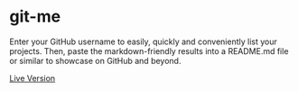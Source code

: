 # git-me
Enter your GitHub username to easily, quickly and conveniently list your projects. Then, paste the markdown-friendly results into a README.md file or similar to showcase on GitHub and beyond.

[Live Version](https://akingdom.github.io/git-me/)
